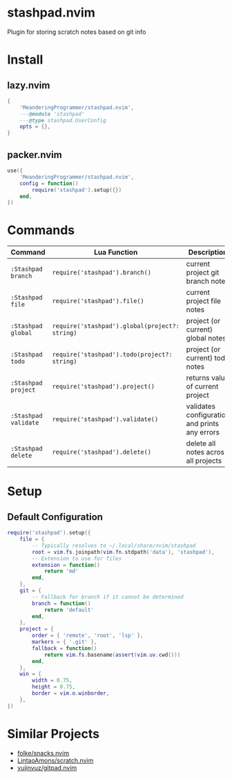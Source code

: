 # stashpad.nvim

Plugin for storing scratch notes based on git info

# Install

## lazy.nvim

```lua
{
    'MeanderingProgrammer/stashpad.nvim',
    ---@module 'stashpad'
    ---@type stashpad.UserConfig
    opts = {},
}
```

## packer.nvim

```lua
use({
    'MeanderingProgrammer/stashpad.nvim',
    config = function()
        require('stashpad').setup({})
    end,
})
```

# Commands

| Command              | Lua Function                                   | Description                                   |
| -------------------- | ---------------------------------------------- | --------------------------------------------- |
| `:Stashpad branch`   | `require('stashpad').branch()`                 | current project git branch notes              |
| `:Stashpad file`     | `require('stashpad').file()`                   | current project file notes                    |
| `:Stashpad global`   | `require('stashpad').global(project?: string)` | project (or current) global notes             |
| `:Stashpad todo`     | `require('stashpad').todo(project?: string)`   | project (or current) todo notes               |
| `:Stashpad project`  | `require('stashpad').project()`                | returns value of current project              |
| `:Stashpad validate` | `require('stashpad').validate()`               | validates configuration and prints any errors |
| `:Stashpad delete`   | `require('stashpad').delete()`                 | delete all notes across all projects          |

# Setup

## Default Configuration

```lua
require('stashpad').setup({
    file = {
        -- Typically resolves to ~/.local/share/nvim/stashpad
        root = vim.fs.joinpath(vim.fn.stdpath('data'), 'stashpad'),
        -- Extension to use for files
        extension = function()
            return 'md'
        end,
    },
    git = {
        -- Fallback for branch if it cannot be determined
        branch = function()
            return 'default'
        end,
    },
    project = {
        order = { 'remote', 'root', 'lsp' },
        markers = { '.git' },
        fallback = function()
            return vim.fs.basename(assert(vim.uv.cwd()))
        end,
    },
    win = {
        width = 0.75,
        height = 0.75,
        border = vim.o.winborder,
    },
})
```

# Similar Projects

- [folke/snacks.nvim](https://github.com/folke/snacks.nvim)
- [LintaoAmons/scratch.nvim](https://github.com/LintaoAmons/scratch.nvim)
- [yujinyuz/gitpad.nvim](https://github.com/yujinyuz/gitpad.nvim)
